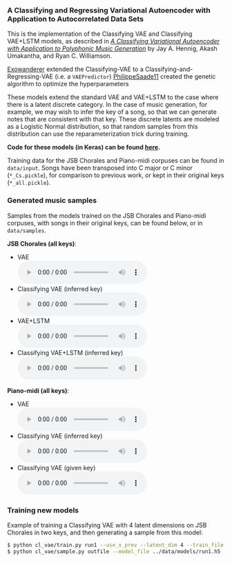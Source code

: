 ### A Classifying and Regressing Variational Autoencoder with Application to Autocorrelated Data Sets

This is the implementation of the Classifying VAE and Classifying VAE+LSTM models, as described in [_A Classifying Variational Autoencoder with Application to Polyphonic Music Generation_](https://arxiv.org/abs/1711.07050) by Jay A. Hennig, Akash Umakantha, and Ryan C. Williamson.

[Exowanderer](github.com/exowanderer) extended the Classifying-VAE to a Classifying-and-Regressing-VAE (i.e. a `VAEPredictor`)
[PhilippeSaade11](github.com/philippesaade11) created the genetic algorithm to optimize the hyperparameters

These models extend the standard VAE and VAE+LSTM to the case where there is a latent discrete category. In the case of music generation, for example, we may wish to infer the key of a song, so that we can generate notes that are consistent with that key. These discrete latents are modeled as a Logistic Normal distribution, so that random samples from this distribution can use the reparameterization trick during training.

__Code for these models (in Keras) can be found [here](https://github.com/mobeets/classifying-vae-lstm).__

Training data for the JSB Chorales and Piano-midi corpuses can be found in `data/input`. Songs have been transposed into C major or C minor (`*_Cs.pickle`), for comparison to previous work, or kept in their original keys (`*_all.pickle`).

### Generated music samples

Samples from the models trained on the JSB Chorales and Piano-midi corpuses, with songs in their original keys, can be found below, or in `data/samples`.

__JSB Chorales (all keys)__:

- VAE <br><audio src="data/samples/JSB10_VAE.wav" controls preload></audio>
- Classifying VAE (inferred key) <br><audio src="data/samples/JSB10_CL-VAE_infer.wav" controls preload></audio>
- VAE+LSTM <br><audio src="data/samples/JSB10_VRNN.wav" controls preload></audio>
- Classifying VAE+LSTM (inferred key) <br><audio src="data/samples/JSB10_CL-VRNN_infer.wav" controls preload></audio>

__Piano-midi (all keys)__:

- VAE <br><audio src="data/samples/PMall_VAE.wav" controls preload></audio>
- Classifying VAE (inferred key) <br><audio src="data/samples/PMall_CL-VAE_infer.wav" controls preload></audio>
- Classifying VAE (given key) <br><audio src="data/samples/PMall_CL-VAE_true.wav" controls preload></audio>

### Training new models

Example of training a Classifying VAE with 4 latent dimensions on JSB Chorales in two keys, and then generating a sample from this model:

```bash
$ python cl_vae/train.py run1 --use_x_prev --latent_dim 4 --train_file '../data/input/JSB Chorales_Cs.pickle'
$ python cl_vae/sample.py outfile --model_file ../data/models/run1.h5 --train_file '../data/input/JSB Chorales_Cs.pickle'
```


